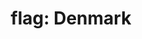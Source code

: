 ---
layout: flags
title: "flag: Denmark"
emoji: flag_denmark
permalink: 🇩🇰.html
image: assets/img/3moji/flag_denmark.png
---